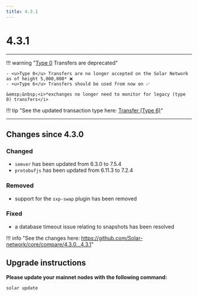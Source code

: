 ```yaml
---
title: 4.3.1
---
```


# 4.3.1

---

!!! warning "<u>Type 0</u> Transfers are deprecated"

    - <u>Type 0</u> Transfers are no longer accepted on the Solar Network as of height 5,000,000* ❌
    - <u>Type 6</u> Transfers should be used from now on ✅

    &emsp;&nbsp;<i>*exchanges no longer need to monitor for legacy (type 0) transfers</i>

!!! tip "See the updated transaction type here: [Transfer (Type 6)](/core/transactions/types/transfer)"

---

## Changes since 4.3.0

### Changed

- `semver` has been updated from 6.3.0 to 7.5.4
- `protobufjs` has been updated from 6.11.3 to 7.2.4

### Removed

- support for the `sxp-swap` plugin has been removed

### Fixed

- a database timeout issue relating to snapshots has been resolved

!!! info "See the changes here: <a href="https://github.com/Solar-network/core/compare/4.3.0...4.3.1" target="_blank" rel="noopener noreferrer">https://github.com/Solar-network/core/compare/4.3.0...4.3.1</a>"

## Upgrade instructions

**Please update your mainnet nodes with the following command:**

```bash
solar update
```
